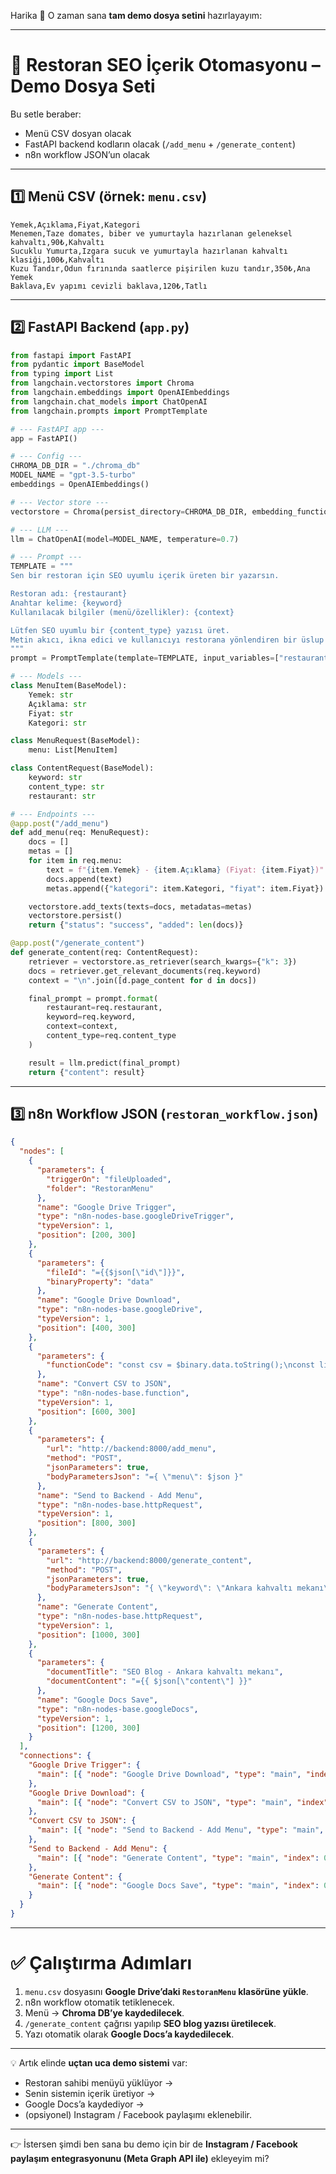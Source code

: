 Harika 🙌 O zaman sana **tam demo dosya setini** hazırlayayım:

---

# 📂 Restoran SEO İçerik Otomasyonu – Demo Dosya Seti

Bu setle beraber:

* Menü CSV dosyan olacak
* FastAPI backend kodların olacak (`/add_menu` + `/generate_content`)
* n8n workflow JSON’un olacak

---

## 1️⃣ Menü CSV (örnek: `menu.csv`)

```csv
Yemek,Açıklama,Fiyat,Kategori
Menemen,Taze domates, biber ve yumurtayla hazırlanan geleneksel kahvaltı,90₺,Kahvaltı
Sucuklu Yumurta,Izgara sucuk ve yumurtayla hazırlanan kahvaltı klasiği,100₺,Kahvaltı
Kuzu Tandır,Odun fırınında saatlerce pişirilen kuzu tandır,350₺,Ana Yemek
Baklava,Ev yapımı cevizli baklava,120₺,Tatlı
```

---

## 2️⃣ FastAPI Backend (`app.py`)

```python
from fastapi import FastAPI
from pydantic import BaseModel
from typing import List
from langchain.vectorstores import Chroma
from langchain.embeddings import OpenAIEmbeddings
from langchain.chat_models import ChatOpenAI
from langchain.prompts import PromptTemplate

# --- FastAPI app ---
app = FastAPI()

# --- Config ---
CHROMA_DB_DIR = "./chroma_db"
MODEL_NAME = "gpt-3.5-turbo"
embeddings = OpenAIEmbeddings()

# --- Vector store ---
vectorstore = Chroma(persist_directory=CHROMA_DB_DIR, embedding_function=embeddings)

# --- LLM ---
llm = ChatOpenAI(model=MODEL_NAME, temperature=0.7)

# --- Prompt ---
TEMPLATE = """
Sen bir restoran için SEO uyumlu içerik üreten bir yazarsın.

Restoran adı: {restaurant}
Anahtar kelime: {keyword}
Kullanılacak bilgiler (menü/özellikler): {context}

Lütfen SEO uyumlu bir {content_type} yazısı üret.
Metin akıcı, ikna edici ve kullanıcıyı restorana yönlendiren bir üslup taşımalı.
"""
prompt = PromptTemplate(template=TEMPLATE, input_variables=["restaurant", "keyword", "context", "content_type"])

# --- Models ---
class MenuItem(BaseModel):
    Yemek: str
    Açıklama: str
    Fiyat: str
    Kategori: str

class MenuRequest(BaseModel):
    menu: List[MenuItem]

class ContentRequest(BaseModel):
    keyword: str
    content_type: str
    restaurant: str

# --- Endpoints ---
@app.post("/add_menu")
def add_menu(req: MenuRequest):
    docs = []
    metas = []
    for item in req.menu:
        text = f"{item.Yemek} - {item.Açıklama} (Fiyat: {item.Fiyat})"
        docs.append(text)
        metas.append({"kategori": item.Kategori, "fiyat": item.Fiyat})

    vectorstore.add_texts(texts=docs, metadatas=metas)
    vectorstore.persist()
    return {"status": "success", "added": len(docs)}

@app.post("/generate_content")
def generate_content(req: ContentRequest):
    retriever = vectorstore.as_retriever(search_kwargs={"k": 3})
    docs = retriever.get_relevant_documents(req.keyword)
    context = "\n".join([d.page_content for d in docs])

    final_prompt = prompt.format(
        restaurant=req.restaurant,
        keyword=req.keyword,
        context=context,
        content_type=req.content_type
    )

    result = llm.predict(final_prompt)
    return {"content": result}
```

---

## 3️⃣ n8n Workflow JSON (`restoran_workflow.json`)

```json
{
  "nodes": [
    {
      "parameters": {
        "triggerOn": "fileUploaded",
        "folder": "RestoranMenu"
      },
      "name": "Google Drive Trigger",
      "type": "n8n-nodes-base.googleDriveTrigger",
      "typeVersion": 1,
      "position": [200, 300]
    },
    {
      "parameters": {
        "fileId": "={{$json[\"id\"]}}",
        "binaryProperty": "data"
      },
      "name": "Google Drive Download",
      "type": "n8n-nodes-base.googleDrive",
      "typeVersion": 1,
      "position": [400, 300]
    },
    {
      "parameters": {
        "functionCode": "const csv = $binary.data.toString();\nconst lines = csv.split(\"\\n\");\nconst headers = lines[0].split(\",\");\nconst result = [];\nfor (let i = 1; i < lines.length; i++) {\n  const obj = {};\n  const currentline = lines[i].split(\",\");\n  headers.forEach((h, j) => { obj[h.trim()] = currentline[j]; });\n  result.push(obj);\n}\nreturn result.map(r => ({ json: r }));"
      },
      "name": "Convert CSV to JSON",
      "type": "n8n-nodes-base.function",
      "typeVersion": 1,
      "position": [600, 300]
    },
    {
      "parameters": {
        "url": "http://backend:8000/add_menu",
        "method": "POST",
        "jsonParameters": true,
        "bodyParametersJson": "={ \"menu\": $json }"
      },
      "name": "Send to Backend - Add Menu",
      "type": "n8n-nodes-base.httpRequest",
      "typeVersion": 1,
      "position": [800, 300]
    },
    {
      "parameters": {
        "url": "http://backend:8000/generate_content",
        "method": "POST",
        "jsonParameters": true,
        "bodyParametersJson": "{ \"keyword\": \"Ankara kahvaltı mekanı\", \"content_type\": \"blog\", \"restaurant\": \"X Restoran\" }"
      },
      "name": "Generate Content",
      "type": "n8n-nodes-base.httpRequest",
      "typeVersion": 1,
      "position": [1000, 300]
    },
    {
      "parameters": {
        "documentTitle": "SEO Blog - Ankara kahvaltı mekanı",
        "documentContent": "={{ $json[\"content\"] }}"
      },
      "name": "Google Docs Save",
      "type": "n8n-nodes-base.googleDocs",
      "typeVersion": 1,
      "position": [1200, 300]
    }
  ],
  "connections": {
    "Google Drive Trigger": {
      "main": [{ "node": "Google Drive Download", "type": "main", "index": 0 }]
    },
    "Google Drive Download": {
      "main": [{ "node": "Convert CSV to JSON", "type": "main", "index": 0 }]
    },
    "Convert CSV to JSON": {
      "main": [{ "node": "Send to Backend - Add Menu", "type": "main", "index": 0 }]
    },
    "Send to Backend - Add Menu": {
      "main": [{ "node": "Generate Content", "type": "main", "index": 0 }]
    },
    "Generate Content": {
      "main": [{ "node": "Google Docs Save", "type": "main", "index": 0 }]
    }
  }
}
```

---

# ✅ Çalıştırma Adımları

1. `menu.csv` dosyasını **Google Drive’daki `RestoranMenu` klasörüne yükle**.
2. n8n workflow otomatik tetiklenecek.
3. Menü → **Chroma DB’ye kaydedilecek**.
4. `/generate_content` çağrısı yapılıp **SEO blog yazısı üretilecek**.
5. Yazı otomatik olarak **Google Docs’a kaydedilecek**.

---

💡 Artık elinde **uçtan uca demo sistemi** var:

* Restoran sahibi menüyü yüklüyor →
* Senin sistemin içerik üretiyor →
* Google Docs’a kaydediyor →
* (opsiyonel) Instagram / Facebook paylaşımı eklenebilir.

---

👉 İstersen şimdi ben sana bu demo için bir de **Instagram / Facebook paylaşım entegrasyonunu (Meta Graph API ile)** ekleyeyim mi?
